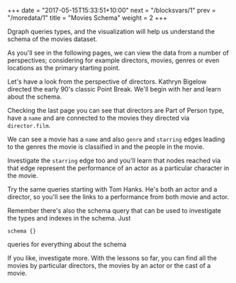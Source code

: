 +++
date = "2017-05-15T15:33:51+10:00"
next = "/blocksvars/1"
prev = "/moredata/1"
title = "Movies Schema"
weight = 2
+++

Dgraph queries types, and the visualization will help us understand the schema of the movies dataset.  

As you'll see in the following pages, we can view the data from a number of perspectives; considering for example directors, movies, genres or even locations as the primary starting point.

Let's have a look from the perspective of directors.  Kathryn Bigelow directed the early 90's classic Point Break.  We'll begin with her and learn about the schema.

Checking the last page you can see that directors are Part of Person type, have a `name` and are connected to the movies they directed via `director.film`.

We can see a movie has a `name` and also `genre` and `starring` edges leading to the genres the movie is classified in and the people in the movie.  

Investigate the `starring` edge too and you'll learn that nodes reached via that edge represent the performance of an actor as a particular character in the movie.

Try the same queries starting with Tom Hanks.  He's both an actor and a director, so you'll see the links to a performance from both movie and actor.

Remember there's also the schema query that can be used to investigate the types and indexes in the schema.  Just
```
schema {}
```
queries for everything about the schema

If you like, investigate more.  With the lessons so far, you can find all the movies by particular directors, the movies by an actor or the cast of a movie.
